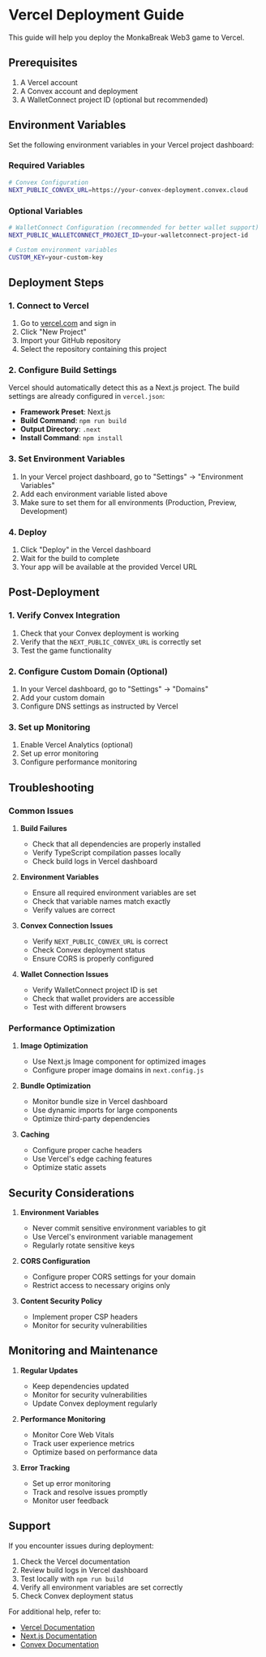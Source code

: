 # Vercel Deployment Guide

This guide will help you deploy the MonkaBreak Web3 game to Vercel.

## Prerequisites

1. A Vercel account
2. A Convex account and deployment
3. A WalletConnect project ID (optional but recommended)

## Environment Variables

Set the following environment variables in your Vercel project dashboard:

### Required Variables

```bash
# Convex Configuration
NEXT_PUBLIC_CONVEX_URL=https://your-convex-deployment.convex.cloud
```

### Optional Variables

```bash
# WalletConnect Configuration (recommended for better wallet support)
NEXT_PUBLIC_WALLETCONNECT_PROJECT_ID=your-walletconnect-project-id

# Custom environment variables
CUSTOM_KEY=your-custom-key
```

## Deployment Steps

### 1. Connect to Vercel

1. Go to [vercel.com](https://vercel.com) and sign in
2. Click "New Project"
3. Import your GitHub repository
4. Select the repository containing this project

### 2. Configure Build Settings

Vercel should automatically detect this as a Next.js project. The build settings are already configured in `vercel.json`:

- **Framework Preset**: Next.js
- **Build Command**: `npm run build`
- **Output Directory**: `.next`
- **Install Command**: `npm install`

### 3. Set Environment Variables

1. In your Vercel project dashboard, go to "Settings" → "Environment Variables"
2. Add each environment variable listed above
3. Make sure to set them for all environments (Production, Preview, Development)

### 4. Deploy

1. Click "Deploy" in the Vercel dashboard
2. Wait for the build to complete
3. Your app will be available at the provided Vercel URL

## Post-Deployment

### 1. Verify Convex Integration

1. Check that your Convex deployment is working
2. Verify that the `NEXT_PUBLIC_CONVEX_URL` is correctly set
3. Test the game functionality

### 2. Configure Custom Domain (Optional)

1. In your Vercel dashboard, go to "Settings" → "Domains"
2. Add your custom domain
3. Configure DNS settings as instructed by Vercel

### 3. Set up Monitoring

1. Enable Vercel Analytics (optional)
2. Set up error monitoring
3. Configure performance monitoring

## Troubleshooting

### Common Issues

1. **Build Failures**
   - Check that all dependencies are properly installed
   - Verify TypeScript compilation passes locally
   - Check build logs in Vercel dashboard

2. **Environment Variables**
   - Ensure all required environment variables are set
   - Check that variable names match exactly
   - Verify values are correct

3. **Convex Connection Issues**
   - Verify `NEXT_PUBLIC_CONVEX_URL` is correct
   - Check Convex deployment status
   - Ensure CORS is properly configured

4. **Wallet Connection Issues**
   - Verify WalletConnect project ID is set
   - Check that wallet providers are accessible
   - Test with different browsers

### Performance Optimization

1. **Image Optimization**
   - Use Next.js Image component for optimized images
   - Configure proper image domains in `next.config.js`

2. **Bundle Optimization**
   - Monitor bundle size in Vercel dashboard
   - Use dynamic imports for large components
   - Optimize third-party dependencies

3. **Caching**
   - Configure proper cache headers
   - Use Vercel's edge caching features
   - Optimize static assets

## Security Considerations

1. **Environment Variables**
   - Never commit sensitive environment variables to git
   - Use Vercel's environment variable management
   - Regularly rotate sensitive keys

2. **CORS Configuration**
   - Configure proper CORS settings for your domain
   - Restrict access to necessary origins only

3. **Content Security Policy**
   - Implement proper CSP headers
   - Monitor for security vulnerabilities

## Monitoring and Maintenance

1. **Regular Updates**
   - Keep dependencies updated
   - Monitor for security vulnerabilities
   - Update Convex deployment regularly

2. **Performance Monitoring**
   - Monitor Core Web Vitals
   - Track user experience metrics
   - Optimize based on performance data

3. **Error Tracking**
   - Set up error monitoring
   - Track and resolve issues promptly
   - Monitor user feedback

## Support

If you encounter issues during deployment:

1. Check the Vercel documentation
2. Review build logs in Vercel dashboard
3. Test locally with `npm run build`
4. Verify all environment variables are set correctly
5. Check Convex deployment status

For additional help, refer to:
- [Vercel Documentation](https://vercel.com/docs)
- [Next.js Documentation](https://nextjs.org/docs)
- [Convex Documentation](https://docs.convex.dev) 
